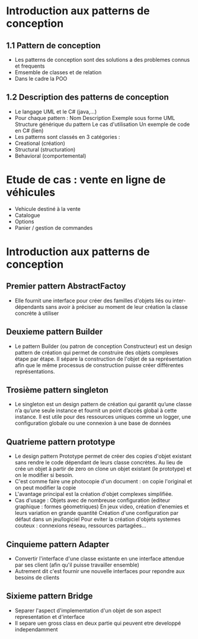 # Introduction aux patterns de conception #

## 1.1 Pattern de conception ##

- Les patterns de conception sont des solutions a des problemes connus et frequents
- Emsemble de classes et de relation
- Dans le cadre la POO

## 1.2 Description des patterns de conception ##

- Le langage UML et le C# (java,...)
- Pour chaque pattern :
    Nom
    Description
    Exemple sous forme UML
    Structure générique du pattern
    Le cas d'utilisation
    Un exemple de code en C#
    (lien)
- Les patterns sont classés en 3 catégories :
- Creational (création)
- Structural (structuration)
- Behavioral (comportemental)

# Etude de cas : vente en ligne de véhicules #

- Vehicule destiné à la vente
- Catalogue
- Options
- Panier / gestion de commandes

# Introduction aux patterns de conception #

## Premier pattern AbstractFactoy ##

- Elle fournit une interface pour créer des familles d'objets liés ou inter-dépendants sans avoir à préciser au moment de leur création la classe concrète à utiliser

## Deuxieme pattern Builder ##

- Le pattern Builder (ou patron de conception Constructeur) est un design pattern de création qui permet de construire des objets complexes étape par étape. Il sépare la construction de l'objet de sa représentation afin que le même processus de construction puisse créer différentes représentations.

## Trosième pattern singleton ##

- Le singleton est un design pattern de création qui garantit qu’une classe n’a qu’une seule instance et fournit un point d’accès global à cette instance. Il est utile pour des ressources uniques comme un logger, une configuration globale ou une connexion à une base de données

## Quatrieme pattern prototype ##

- Le design pattern Prototype permet de créer des copies d'objet existant sans rendre le code dépendant de leurs classe concrètes. Au lieu de crée un objet à partir de zero on clone un objet existant (le prototype) et on le modifier si besoin.
- C'est comme faire une photocopie d'un document : on copie l'original et on peut modifier la copie 
- L'avantage principal est la création d'objet complexes simplifiée.
- Cas d'usage :
    Objets avec de nombreuse configuration (editeur graphique : formes géometriques)
    En jeux video, création d'enemies et leurs variation en grande quantité
    Création d'une configuration par défaut dans un jeu/logiciel
    Pour eviter la création d'objets systemes couteux : connexions réseau, ressources partagées...

## Cinquieme pattern Adapter ##

- Convertir l'interface d'une classe existante en une interface attendue par ses client (afin qu'il puisse travailler ensemble)
- Autrement dit c'est fournir une nouvelle interfaces pour repondre aux besoins de clients

## Sixieme pattern Bridge ##

- Separer l'aspect d'implementation d'un objet de son aspect representation et d'interface
- Il separe uen gross class en deux partie qui peuvent etre developpé independamment